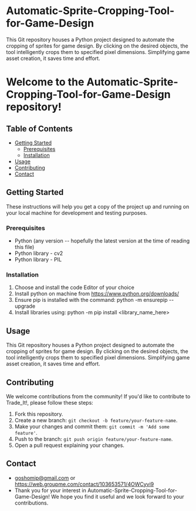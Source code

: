 # Automatic-Sprite-Cropping-Tool-for-Game-Design
This Git repository houses a Python project designed to automate the cropping of sprites for game design. By clicking on the desired objects, the tool intelligently crops them to specified pixel dimensions. Simplifying game asset creation, it saves time and effort. 

# Welcome to the Automatic-Sprite-Cropping-Tool-for-Game-Design repository!

## Table of Contents

- [Getting Started](#getting-started)
  - [Prerequisites](#prerequisites)
  - [Installation](#installation)
- [Usage](#usage)
- [Contributing](#contributing)
- [Contact](#contact)

## Getting Started

These instructions will help you get a copy of the project up and running on your local machine for development and testing purposes.

### Prerequisites

- Python (any version -- hopefully the latest version at the time of reading this file)
- Python library - cv2
- Python library - PIL
  
### Installation

1. Choose and install the code Editor of your choice
2. Install python on machine from https://www.python.org/downloads/
3. Ensure pip is installed with the command: python -m ensurepip --upgrade
4. Install libraries using: python -m pip install <library_name_here>

## Usage

This Git repository houses a Python project designed to automate the cropping of sprites for game design. By clicking on the desired objects, the tool intelligently crops them to specified pixel dimensions. Simplifying game asset creation, it saves time and effort. 

## Contributing

We welcome contributions from the community! If you'd like to contribute to Trade_It!, please follow these steps:

1. Fork this repository.
2. Create a new branch: `git checkout -b feature/your-feature-name`.
3. Make your changes and commit them: `git commit -m 'Add some feature'`.
4. Push to the branch: `git push origin feature/your-feature-name`.
5. Open a pull request explaining your changes.

## Contact
- goshomip@gmail.com or https://web.groupme.com/contact/103653571/4OWCyvi9
- Thank you for your interest in Automatic-Sprite-Cropping-Tool-for-Game-Design! We hope you find it useful and we look forward to your contributions.
